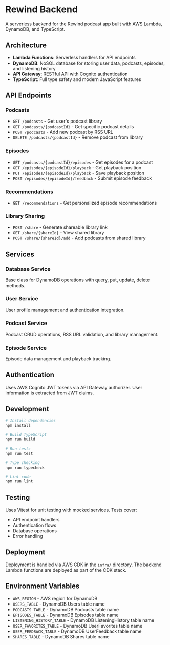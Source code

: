 # Rewind Backend

A serverless backend for the Rewind podcast app built with AWS Lambda, DynamoDB, and TypeScript.

## Architecture

- **Lambda Functions**: Serverless handlers for API endpoints
- **DynamoDB**: NoSQL database for storing user data, podcasts, episodes, and listening history
- **API Gateway**: RESTful API with Cognito authentication
- **TypeScript**: Full type safety and modern JavaScript features

## API Endpoints

### Podcasts
- `GET /podcasts` - Get user's podcast library
- `GET /podcasts/{podcastId}` - Get specific podcast details
- `POST /podcasts` - Add new podcast by RSS URL
- `DELETE /podcasts/{podcastId}` - Remove podcast from library

### Episodes
- `GET /podcasts/{podcastId}/episodes` - Get episodes for a podcast
- `GET /episodes/{episodeId}/playback` - Get playback position
- `PUT /episodes/{episodeId}/playback` - Save playback position
- `POST /episodes/{episodeId}/feedback` - Submit episode feedback

### Recommendations
- `GET /recommendations` - Get personalized episode recommendations

### Library Sharing
- `POST /share` - Generate shareable library link
- `GET /share/{shareId}` - View shared library
- `POST /share/{shareId}/add` - Add podcasts from shared library

## Services

### Database Service
Base class for DynamoDB operations with query, put, update, delete methods.

### User Service
User profile management and authentication integration.

### Podcast Service
Podcast CRUD operations, RSS URL validation, and library management.

### Episode Service
Episode data management and playback tracking.

## Authentication

Uses AWS Cognito JWT tokens via API Gateway authorizer. User information is extracted from JWT claims.

## Development

```bash
# Install dependencies
npm install

# Build TypeScript
npm run build

# Run tests
npm run test

# Type checking
npm run typecheck

# Lint code
npm run lint
```

## Testing

Uses Vitest for unit testing with mocked services. Tests cover:
- API endpoint handlers
- Authentication flows
- Database operations
- Error handling

## Deployment

Deployment is handled via AWS CDK in the `infra/` directory. The backend Lambda functions are deployed as part of the CDK stack.

## Environment Variables

- `AWS_REGION` - AWS region for DynamoDB
- `USERS_TABLE` - DynamoDB Users table name
- `PODCASTS_TABLE` - DynamoDB Podcasts table name
- `EPISODES_TABLE` - DynamoDB Episodes table name
- `LISTENING_HISTORY_TABLE` - DynamoDB ListeningHistory table name
- `USER_FAVORITES_TABLE` - DynamoDB UserFavorites table name
- `USER_FEEDBACK_TABLE` - DynamoDB UserFeedback table name
- `SHARES_TABLE` - DynamoDB Shares table name